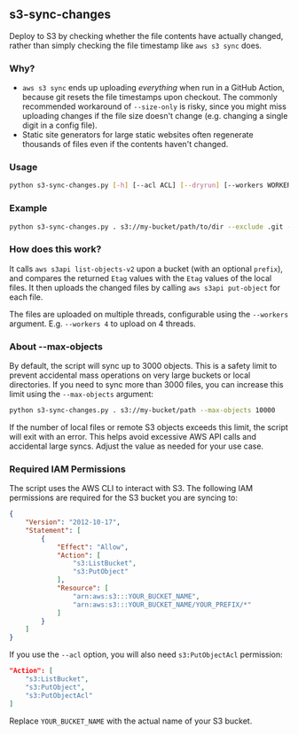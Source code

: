 ## s3-sync-changes

Deploy to S3 by checking whether the file contents have actually changed, rather than simply checking the file timestamp like `aws s3 sync` does.

### Why?
- `aws s3 sync` ends up uploading *everything* when run in a GitHub Action, because git resets the file timestamps upon checkout. The commonly recommended workaround of `--size-only` is risky, since you might miss uploading changes if the file size doesn't change (e.g. changing a single digit in a config file).
- Static site generators for large static websites often regenerate thousands of files even if the contents haven't changed.

### Usage
```bash
python s3-sync-changes.py [-h] [--acl ACL] [--dryrun] [--workers WORKERS] [--max-objects MAX_OBJECTS] [--verbose] [--exclude EXCLUDE] source dest
```

### Example
```bash
python s3-sync-changes.py . s3://my-bucket/path/to/dir --exclude .git --exclude README.md --acl public-read
```

### How does this work?
It calls `aws s3api list-objects-v2` upon a bucket (with an optional `prefix`), and compares the returned `Etag` values with the `Etag` values of the local files. It then uploads the changed files by calling `aws s3api put-object` for each file.

The files are uploaded on multiple threads, configurable using the `--workers` argument. E.g. `--workers 4` to upload on 4 threads.

### About --max-objects
By default, the script will sync up to 3000 objects. This is a safety limit to prevent accidental mass operations on very large buckets or local directories. If you need to sync more than 3000 files, you can increase this limit using the `--max-objects` argument:

```bash
python s3-sync-changes.py . s3://my-bucket/path --max-objects 10000
```

If the number of local files or remote S3 objects exceeds this limit, the script will exit with an error. This helps avoid excessive AWS API calls and accidental large syncs. Adjust the value as needed for your use case.

### Required IAM Permissions

The script uses the AWS CLI to interact with S3. The following IAM permissions are required for the S3 bucket you are syncing to:

```json
{
	"Version": "2012-10-17",
	"Statement": [
		{
			"Effect": "Allow",
			"Action": [
				"s3:ListBucket",
				"s3:PutObject"
			],
			"Resource": [
				"arn:aws:s3:::YOUR_BUCKET_NAME",
				"arn:aws:s3:::YOUR_BUCKET_NAME/YOUR_PREFIX/*"
			]
		}
	]
}
```

If you use the `--acl` option, you will also need `s3:PutObjectAcl` permission:

```json
"Action": [
	"s3:ListBucket",
	"s3:PutObject",
	"s3:PutObjectAcl"
]
```

Replace `YOUR_BUCKET_NAME` with the actual name of your S3 bucket.
